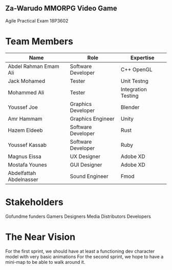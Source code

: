 ## Za-Warudo MMORPG Video Game
Agile Practical Exam 18P3602



# Team Members
| Name | Role | Expertise |
|-------|------|-------------|
| Abdel Rahman Emam Ali | Software Developer | C++ OpenGL|
| Jack Mohamed | Tester | Unit Testng |
| Mohammed Ali | Tester | Integration Testing |
| Youssef Joe | Graphics Developer | Blender |
| Amr Hammam | Graphics Engineer | Unity |
| Hazem Eldeeb | Software Developer | Rust |
| Youssef Kassab | Software Developer | Ruby |
| Magnus Eissa | UX Designer | Adobe XD |
| Mostafa Younes | GUI Designer | Adobe XD |
| Abdelfattah Abdelnasser | Sound Engineer | Fmod |


# Stakeholders

Gofundme funders
Gamers
Designers
Media
Distributors
Developers


# The Near Vision
  For the first sprint, we should have at least a functioning dev character model with very basic animations
  For the second sprint, we hope to have a mini-map to be able to walk around it.
